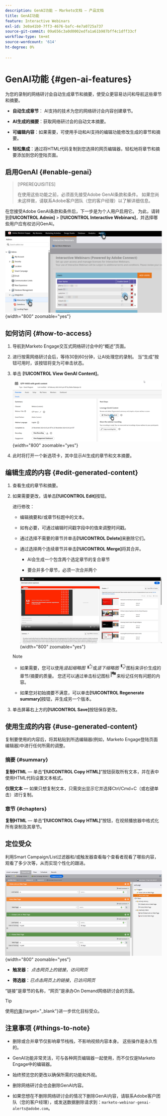 ```yaml
---
description: GenAI功能 — Marketo文档 — 产品文档
title: GenAI功能
feature: Interactive Webinars
exl-id: 3e0a41b0-7ff3-4676-bafc-4e7a0725a737
source-git-commit: 09a656c3a0d0002edfa1a61b987bff4c1dff33cf
workflow-type: tm+mt
source-wordcount: '614'
ht-degree: 0%

---
```


# GenAI功能 {#gen-ai-features}

为您的录制的网络研讨会自动生成章节和摘要，使受众更容易访问和导航这些章节和摘要。

* **自动生成章节**： AI支持的技术为您的网络研讨会内容创建章节。

* **AI生成的摘要**：获取网络研讨会的自动文本摘要。

* **可编辑内容**：如果需要，可使用手动和AI支持的编辑功能修改生成的章节和摘要。

* **轻松集成**：通过将HTML代码复制到您选择的网页编辑器，轻松地将章节和摘要添加到您的登陆页面。

## 启用GenAI {#enable-genai}

>[!PREREQUISITES]
>
>在使用这些功能之前，必须首先接受Adobe GenAI条款和条件。 如果您尚未这样做，请联系Adobe客户团队（您的客户经理）以了解详细信息。

在您接受Adobe GenAI条款和条件后，下一步是为个人用户启用它。 为此，请转到&#x200B;**[!UICONTROL Admin]** > **[!UICONTROL Interactive Webinars]**，并选择哪些用户应有权访问GenAI。

![](assets/gen-ai-features-1.png){width="800" zoomable="yes"}

## 如何访问 {#how-to-access}

1. 导航到Marketo Engage交互式网络研讨会中的“概述”页面。

1. 进行按需网络研讨会后，等待30到60分钟，让AI处理您的录制。 当“生成”按钮可用时，该按钮将变为可单击状态。

1. 单击 **[!UICONTROL View GenAI Content]**。

   ![](assets/gen-ai-features-2.png){width="800" zoomable="yes"}

1. 此时将打开一个新选项卡，其中显示AI生成的章节和文本摘要。

## 编辑生成的内容 {#edit-generated-content}

1. 查看生成的章节和摘要。

1. 如果需要更改，请单击&#x200B;**[!UICONTROL Edit]**&#x200B;按钮。

   进行修改：

   * 编辑摘要和/或章节标题中的文本。

   * 如有必要，可通过编辑时间戳字段中的值来调整时间戳。

   * 通过选择不需要的章节并单击&#x200B;**[!UICONTROL Delete]**&#x200B;来删除它们。

   * 通过选择两个连续章节并单击&#x200B;**[!UICONTROL Merge]**&#x200B;将其合并。

      * AI会生成一个包含两个选定章节的复合章节

      * 要合并多个章节，必须一次合并两个

     ![](assets/gen-ai-features-3.png){width="800" zoomable="yes"}

   >[!NOTE]
   >
   >* 如果需要，您可以使用&#x200B;_竖起缩略图_ ![竖起缩略图图标](assets/icon-thumbs-up.png)或&#x200B;_竖下缩略图_ ![竖下缩略图图标](assets/icon-thumbs-down.png)图标来评价生成的章节/摘要的质量。 您还可以通过单击标记图标![标记图标](assets/icon-flag.png)来标记任何有问题的内容。
   >
   >* 如果您对初始摘要不满意，可以单击&#x200B;**[!UICONTROL Regenerate summary]**&#x200B;按钮，并生成另一个版本。

1. 单击屏幕右上方的&#x200B;**[!UICONTROL Save]**&#x200B;按钮保存更改。

## 使用生成的内容 {#use-generated-content}

复制要使用的内容后，将其粘贴到所选编辑器(例如，Marketo Engage登陆页面编辑器)中进行任何所需的调整。

### 摘要 {#summary}

**复制HTML** — 单击“**[!UICONTROL Copy HTML]**”按钮获取所有文本，并在表中使用HTML代码设置文本格式。

**仅限文本** — 如果只想复制文本，只需突出显示它并选择Ctrl/Cmd+C（或右键单击）进行复制。

### 章节 {#chapters}

**复制HTML** — 单击“**[!UICONTROL Copy HTML]**”按钮，在视频播放器中格式化所有录制及其章节。

## 定位受众

利用Smart Campaign/List过滤器和/或触发器查看每个查看者观看了哪些内容，观看了多少次等，从而实现个性化的跟进。

![](assets/gen-ai-features-4.png){width="800" zoomable="yes"}

* **触发器**： _点击网页上的链接_，_访问网页_

* **筛选器**：_已点击网页上的链接_，_已访问网页_

“链接”是章节的名称，“网页”是承办On Demand网络研讨会的页面。

>[!TIP]
>
>使用[约束](/help/marketo/product-docs/core-marketo-concepts/smart-lists-and-static-lists/using-smart-lists/add-a-constraint-to-a-smart-list-filter.md){target="_blank"}进一步优化目标受众。

## 注意事项 {#things-to-note}

* 删除或合并章节仅影响章节栈栈，不影响视频内容本身。 这些操作是永久性的。

* GenAI功能非常灵活，可与各种网页编辑器一起使用，而不仅仅是Marketo Engage中的编辑器。

* 始终预览您的更改以确保所需的功能和外观。

* 删除网络研讨会也会删除GenAI内容。

* 如果您想在不删除网络研讨会的情况下删除GenAI内容，请联系Adobe客户团队（您的客户经理），或发送数据删除请求到：`marketo-webinar-genai-alerts@adobe.com`。
